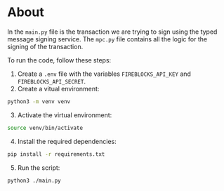 # About

In the `main.py` file is the transaction we are trying to sign using the typed message signing service.
The `mpc.py` file contains all the logic for the signing of the transaction.

To run the code, follow these steps:
1. Create a `.env` file with the variables `FIREBLOCKS_API_KEY` and `FIREBLOCKS_API_SECRET`.
2. Create a vitual environment:
```bash
python3 -m venv venv
```
3. Activate the virtual environment:
```bash
source venv/bin/activate
```
4. Install the required dependencies:
```bash
pip install -r requirements.txt
```
5. Run the script:
```bash
python3 ./main.py
```
